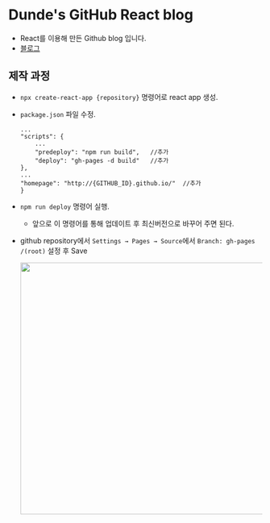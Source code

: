 # Dunde's GitHub React blog
- React를 이용해 만든 Github blog 입니다.
- [블로그](https://dunde1.github.io/)

## 제작 과정
- `npx create-react-app {repository}` 명령어로 react app 생성.
- `package.json` 파일 수정.

    ```
    ...
    "scripts": {
        ...
        "predeploy": "npm run build",   //추가
        "deploy": "gh-pages -d build"   //추가
    },
    ...
    "homepage": "http://{GITHUB_ID}.github.io/"  //추가
    }
    ```

- `npm run deploy` 명령어 실행.
    - 앞으로 이 명령어를 통해 업데이트 후 최신버전으로 바꾸어 주면 된다.
- github repository에서 `Settings → Pages → Source`에서 `Branch: gh-pages` `/(root)` 설정 후 Save

    <img src="https://user-images.githubusercontent.com/75592009/137745752-74d069ab-2f83-4bde-b4b9-86be85c09b06.PNG" width="500px" height="500px">

